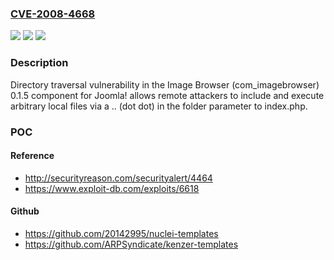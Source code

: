 ### [CVE-2008-4668](https://cve.mitre.org/cgi-bin/cvename.cgi?name=CVE-2008-4668)
![](https://img.shields.io/static/v1?label=Product&message=n%2Fa&color=blue)
![](https://img.shields.io/static/v1?label=Version&message=n%2Fa&color=blue)
![](https://img.shields.io/static/v1?label=Vulnerability&message=n%2Fa&color=brighgreen)

### Description

Directory traversal vulnerability in the Image Browser (com_imagebrowser) 0.1.5 component for Joomla! allows remote attackers to include and execute arbitrary local files via a .. (dot dot) in the folder parameter to index.php.

### POC

#### Reference
- http://securityreason.com/securityalert/4464
- https://www.exploit-db.com/exploits/6618

#### Github
- https://github.com/20142995/nuclei-templates
- https://github.com/ARPSyndicate/kenzer-templates

